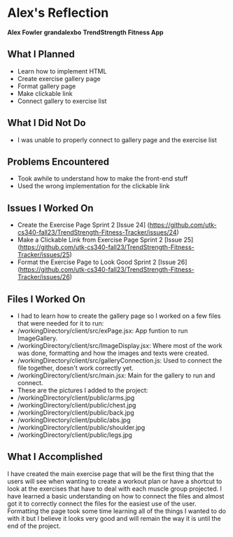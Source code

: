 # Alex's Reflection
**Alex Fowler**
**grandalexbo**
**TrendStrength Fitness App**

## What I Planned

- Learn how to implement HTML
- Create exercise gallery page
- Format gallery page
- Make clickable link
- Connect gallery to exercise list
  
## What I Did Not Do

- I was unable to properly connect to gallery page and the exercise list

## Problems Encountered

- Took awhile to understand how to make the front-end stuff
- Used the wrong implementation for the clickable link

## Issues I Worked On

- Create the Exercise Page Sprint 2 [Issue 24] (https://github.com/utk-cs340-fall23/TrendStrength-Fitness-Tracker/issues/24)
- Make a Clickable Link from Exercise Page Sprint 2 [Issue 25] (https://github.com/utk-cs340-fall23/TrendStrength-Fitness-Tracker/issues/25)
- Format the Exercise Page to Look Good Sprint 2 [Issue 26] (https://github.com/utk-cs340-fall23/TrendStrength-Fitness-Tracker/issues/26)

## Files I Worked On

- I had to learn how to create the gallery page so I worked on a few files that were needed for it to run:
- /workingDirectory/client/src/exPage.jsx: App funtion to run ImageGallery.
- /workingDirectory/client/src/ImageDisplay.jsx: Where most of the work was done, formatting and how the images and texts were created.
- /workingDirectory/client/src/galleryConnection.js: Used to connect the file together, doesn't work correctly yet.
- /workingDirectory/client/src/main.jsx: Main for the gallery to run and connect.
- These are the pictures I added to the project:
- /workingDirectory/client/public/arms.jpg
- /workingDirectory/client/public/chest.jpg
- /workingDirectory/client/public/back.jpg
- /workingDirectory/client/public/abs.jpg
- /workingDirectory/client/public/shoulder.jpg
- /workingDirectory/client/public/legs.jpg

## What I Accomplished

I have created the main exercise page that will be the first thing that the users will see when wanting to create a workout plan or
have a shortcut to look at the exercises that have to deal with each muscle group projected. I have learned a basic understanding on
how to connect the files and almost got it to correctly connect the files for the easiest use of the user. Formatting the page took
some time learning all of the things I wanted to do with it but I believe it looks very good and will remain the way it is until the
end of the project. 
